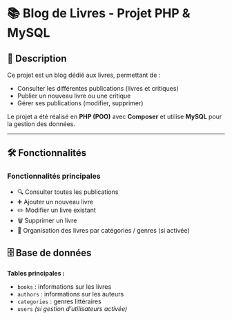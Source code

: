 
# 📚 Blog de Livres - Projet PHP & MySQL

## 📖 Description

Ce projet est un blog dédié aux livres, permettant de :
- Consulter les différentes publications (livres et critiques)
- Publier un nouveau livre ou une critique
- Gérer ses publications (modifier, supprimer)

Le projet a été réalisé en **PHP (POO)** avec **Composer** et utilise **MySQL** pour la gestion des données.

---

## 🛠 Fonctionnalités

### Fonctionnalités principales
- 🔍 Consulter toutes les publications
- ➕ Ajouter un nouveau livre
- ✏️ Modifier un livre existant
- 🗑 Supprimer un livre
- 📂 Organisation des livres par catégories / genres (si activée)
## 🗄 Base de données

**Tables principales :**
- `books` : informations sur les livres
- `authors` : informations sur les auteurs
- `categories` : genres littéraires
- `users` *(si gestion d’utilisateurs activée)*
